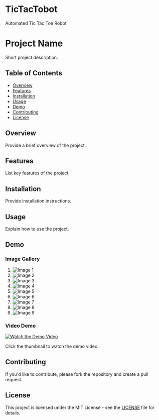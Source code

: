 # TicTacTobot
Automated Tic Tac Toe Robot
# Project Name

Short project description.

## Table of Contents
- [Overview](#overview)
- [Features](#features)
- [Installation](#installation)
- [Usage](#usage)
- [Demo](#demo)
- [Contributing](#contributing)
- [License](#license)

## Overview

Provide a brief overview of the project.

## Features

List key features of the project.

## Installation

Provide installation instructions.

## Usage

Explain how to use the project.

## Demo

### Image Gallery

1. ![Image 1](images/IMG_4793.jpg)
2. ![Image 2](images/IMG_4794.jpg)
3. ![Image 3](images/IMG_4795.jpg)
4. ![Image 4](images/IMG_4796.jpg)
5. ![Image 5](images/IMG_4797.jpg)
6. ![Image 6](images/IMG_4798.jpg)
7. ![Image 7](images/IMG_4801.jpg)
8. ![Image 8](images/IMG_4803.jpg)
9. ![Image 9](images/IMG_4805.jpg)

### Video Demo

[![Watch the Demo Video](images/thumbnail.jpg)](images/IMG_4790.mov)

Click the thumbnail to watch the demo video.

## Contributing

If you'd like to contribute, please fork the repository and create a pull request.

## License

This project is licensed under the MIT License - see the [LICENSE](LICENSE) file for details.
